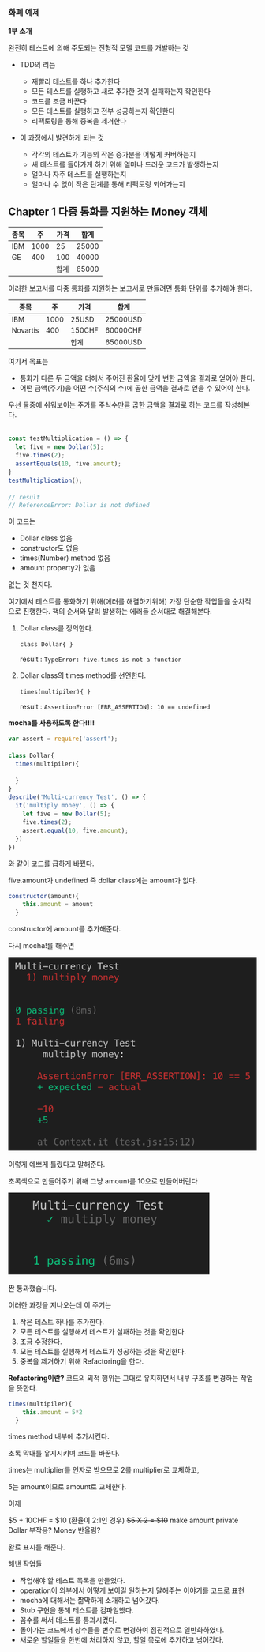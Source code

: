 ### 화폐 예제

**1부 소개**

 완전히 테스트에 의해 주도되는 전형적 모델 코드를 개발하는 것

- TDD의 리듬
  - 재빨리 테스트를 하나 추가한다
  - 모든 테스트를 실행하고 새로 추가한 것이 실패하는지 확인한다
  - 코드를 조금 바꾼다
  - 모든 테스트를 실행하고 전부 성공하는지 확인한다
  - 리팩토링을 통해 중복을 제거한다



- 이 과정에서 발견하게 되는 것
  - 각각의 테스트가 기능의 작은 증가분을 어떻게 커버하는지
  - 새 테스트를 돌아가게 하기 위해 얼마나 드러운 코드가 발생하는지
  - 얼마나 자주 테스트를 실행하는지
  - 얼마나 수 없이 작은 단계를 통해 리팩토링 되어가는지



## Chapter 1 다중 통화를 지원하는 Money 객체



| 종목 | 주   | 가격 | 합계  |
| ---- | ---- | ---- | ----- |
| IBM  | 1000 | 25   | 25000 |
| GE   | 400  | 100  | 40000 |
|      |      | 합계 | 65000 |

이러한 보고서를 다중 통화를 지원하는 보고서로 만들려면 통화 단위를 추가해야 한다.



| 종목     | 주   | 가격   | 합계     |
| -------- | ---- | ------ | -------- |
| IBM      | 1000 | 25USD  | 25000USD |
| Novartis | 400  | 150CHF | 60000CHF |
|          |      | 합계   | 65000USD |

여기서 목표는

- 통화가 다른 두 금액을 더해서 주어진 환율에 맞게 변한 금액을 결과로 얻어야 한다.
- 어떤 금액(주가)을 어떤 수(주식의 수)에 곱한 금액을 결과로 얻을 수 있어야 한다.



우선 둘중에 쉬워보이는 주가를 주식수만큼 곱한 금액을 결과로 하는 코드를 작성해본다.

```javascript

const testMultiplication = () => {
  let five = new Dollar(5);
  five.times(2);
  assertEquals(10, five.amount);
}
testMultiplication();

// result
// ReferenceError: Dollar is not defined

```

이 코드는

- Dollar class 없음
- constructor도 없음
- times(Number) method 없음
- amount property가 없음

없는 것 천지다. 

여기에서 테스트를 통화하기 위해(에러를 해결하기위해) 가장 단순한 작업들을 순차적으로 진행한다. 책의 순서와 달리 발생하는 에러들 순서대로 해결해본다.

1. Dollar class를 정의한다.

   `class Dollar{ }`

   result : `TypeError: five.times is not a function`

2. Dollar class의 times method를 선언한다.

   `times(multipiler){ }`

   result : `AssertionError [ERR_ASSERTION]: 10 == undefined`

**mocha를 사용하도록 한다!!!!**

```javascript
var assert = require('assert');

class Dollar{
  times(multipiler){

  }
}
describe('Multi-currency Test', () => {
  it('multiply money', () => {
    let five = new Dollar(5);
    five.times(2);
    assert.equal(10, five.amount);
  })
})
```

와 같이 코드를 급하게 바꿨다.

five.amount가 undefined 즉 dollar class에는 amount가 없다.

```javascript
constructor(amount){
    this.amount = amount
  }
```

constructor에 amount를 추가해준다.

다시 mocha!를 해주면

![image-20190510155629063](s1-1/image-20190510155629063.png)

이렇게 예쁘게 틀렸다고 말해준다.

초록색으로 만들어주기 위해 그냥 amount를 10으로 만들어버린다

![image-20190510160049098](s1-1/image-20190510160049098.png)

짠 통과했습니다.

이러한 과정을 지나오는데 이 주기는

1. 작은 테스트 하나를 추가한다.
2. 모든 테스트를 실행해서 테스트가 실패하는 것을 확인한다.
3. 조금 수정한다.
4. 모든 테스트를 실행해서 테스트가 성공하는 것을 확인한다.
5. 중복을 제거하기 위해 Refactoring을 한다.

**Refactoring이란?**  코드의 외적 행위는 그대로 유지하면서 내부 구조를 변경하는 작업을 뜻한다.



```javascript
times(multipiler){
    this.amount = 5*2
  }
```

times method 내부에 추가시킨다.

초록 막대를 유지시키며 코드를 바꾼다.

times는 multiplier를 인자로 받으므로 2를 multiplier로 교체하고,

5는 amount이므로 amount로 교체한다.



이제

\$5 + 10CHF = ​\$10 (환율이 2:1인 경우)
~~\$5 X 2 = \$10~~
make amount private
Dollar 부작용?
Money 반올림?

완료 표시를 해준다.



해낸 작업들

- 작업해야 할 테스트 목록을 만들었다.
- operation이 외부에서 어떻게 보이길 원하는지 말해주는 이야기를 코드로 표현
- mocha에 대해서는 짦막하게 소개하고 넘어갔다.
- Stub 구현을 통해 테스트를 컴파일했다.
- 꼼수를 써서 테스트를 통과시켰다.
- 돌아가는 코드에서 상수들을 변수로 변경하여 점진적으로 일반화하였다.
- 새로운 할일들을 한번에 처리하지 않고, 할일 목로에 추가하고 넘어갔다.



